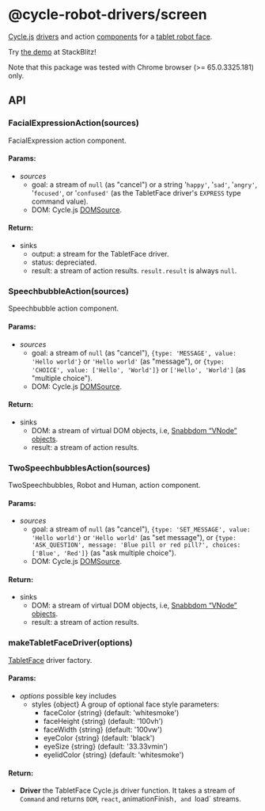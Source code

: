 <!-- This README.md is automatically generated. Edit the JSDoc comments in source code or the md files in docs/readmes/. -->

# @cycle-robot-drivers/screen

[Cycle.js](http://cycle.js.org/) [drivers](https://cycle.js.org/drivers.html) and action [components](https://cycle.js.org/components.html) for a [tablet robot face](https://github.com/mjyc/tablet-robot-face).

Try [the demo](https://stackblitz.com/edit/cycle-robot-drivers-demos-screen) at StackBlitz!

Note that this package was tested with Chrome browser (>= 65.0.3325.181) only.

## API

<!-- Start src/FacialExpressionAction.ts -->

### FacialExpressionAction(sources)

FacialExpression action component.

#### Params:

* *sources* 
  * goal: a stream of `null` (as "cancel") or a string '`happy'`, '`sad'`,
    '`angry'`, '`focused'`, or '`confused'` (as the TabletFace driver's
    `EXPRESS` type command value).
  * DOM: Cycle.js [DOMSource](https://cycle.js.org/api/dom.html).

#### Return:

* sinks 
  * output: a stream for the TabletFace driver.
  * status: depreciated.
  * result: a stream of action results. `result.result` is always `null`.

<!-- End src/FacialExpressionAction.ts -->

<!-- Start src/SpeechbubbleAction.ts -->

### SpeechbubbleAction(sources)

Speechbubble action component.

#### Params:

* *sources* 
  * goal: a stream of `null` (as "cancel"),
    `{type: 'MESSAGE', value: 'Hello world'}` or `'Hello world'` (as
    "message"), or `{type: 'CHOICE', value: ['Hello', 'World']}`
    or `['Hello', 'World']` (as "multiple choice").
  * DOM: Cycle.js [DOMSource](https://cycle.js.org/api/dom.html).

#### Return:

* sinks 
  * DOM: a stream of virtual DOM objects, i.e, [Snabbdom “VNode” objects](https://github.com/snabbdom/snabbdom).
  * result: a stream of action results.

<!-- End src/SpeechbubbleAction.ts -->

<!-- Start src/TwoSpeechbubblesAction.ts -->

### TwoSpeechbubblesAction(sources)

TwoSpeechbubbles, Robot and Human, action component.

#### Params:

* *sources* 
  * goal: a stream of `null` (as "cancel"),
    `{type: 'SET_MESSAGE', value: 'Hello world'}` or `'Hello world'` (as
    "set message"), or `{type: 'ASK_QUESTION', message: 'Blue pill or
    red pill?', choices: ['Blue', 'Red']}` (as "ask multiple choice").
  * DOM: Cycle.js [DOMSource](https://cycle.js.org/api/dom.html).

#### Return:

* sinks 
  * DOM: a stream of virtual DOM objects, i.e, [Snabbdom “VNode” objects](https://github.com/snabbdom/snabbdom).
  * result: a stream of action results.

<!-- End src/TwoSpeechbubblesAction.ts -->

<!-- Start src/index.ts -->

<!-- End src/index.ts -->

<!-- Start src/makeTabletFaceDriver.ts -->

### makeTabletFaceDriver(options)

[TabletFace](https://github.com/mjyc/tablet-robot-face) driver factory.

#### Params:

* *options* possible key includes 
  * styles {object} A group of optional face style parameters:
    * faceColor {string} (default: 'whitesmoke')
    * faceHeight {string} (default: '100vh')
    * faceWidth {string} (default: '100vw')
    * eyeColor {string} (default: 'black')
    * eyeSize {string} (default: '33.33vmin')
    * eyelidColor {string} (default: 'whitesmoke')

#### Return:

* **Driver** the TabletFace Cycle.js driver function. It takes a stream   of `Command` and returns `DOM`, `react`, animationFinish`, and `load` streams.

<!-- End src/makeTabletFaceDriver.ts -->

